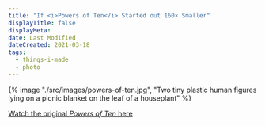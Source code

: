 ```yaml
---
title: "If <i>Powers of Ten</i> Started out 160× Smaller"
displayTitle: false
displayMeta:
date: Last Modified
dateCreated: 2021-03-18
tags:
  - things-i-made
  - photo
---
```

{% image "./src/images/powers-of-ten.jpg", "Two tiny plastic human figures lying on a picnic blanket on the leaf of a houseplant" %}

[Watch the original *Powers of Ten* here](https://vimeo.com/220494102)
